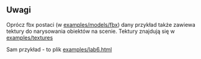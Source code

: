 ## Uwagi
Oprócz fbx postaci (w [examples/models/fbx](examples/models/fbx)) dany przykład także zawiewa tektury do narysowania obiektów na scenie. Tektury znajdują się w [examples/textures](examples/textures)

Sam przykład - to plik [examples/lab6.html](examples/lab6.html)